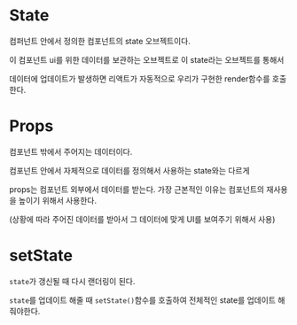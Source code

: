 # State


컴퍼넌트 안에서 정의한 컴포넌트의 state 오브젝트이다. 

이 컴포넌트 ui를 위한 데이터를 보관하는 오브젝트로 이 state라는 오브젝트를 통해서 

데이터에 업데이트가 발생하면 리액트가 자동적으로 우리가 구현한 render함수를 호출한다. 


# Props

컴포넌트 밖에서 주어지는 데이터이다.

컴포넌트 안에서 자체적으로 데이터를 정의해서 사용하는 state와는 다르게

props는 컴포넌트 외부에서 데이터를 받는다. 
가장 근본적인 이유는 컴포넌트의 재사용을 높이기 위해서 사용한다. 

(상황에 따라 주어진 데이터를 받아서 그 데이터에 맞게 UI를 보여주기 위해서 사용)


# setState 

`state`가 갱신될 때 다시 랜더링이 된다.

`state`를 업데이트 해줄 때 `setState()`함수를 호출하여 전체적인 state를 업데이트 해줘야한다. 

